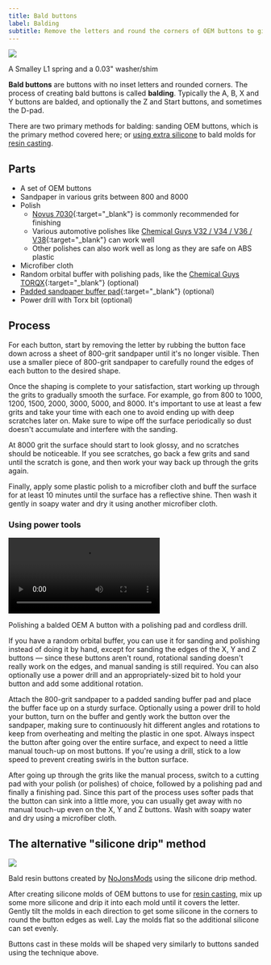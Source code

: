 ```yaml
---
title: Bald buttons
label: Balding
subtitle: Remove the letters and round the corners of OEM buttons to give them a smoother profile.
---
```


<aside class="no-offset">
  <a href="/static/compendium/bald-buttons.jpg">
    <img src="/static/compendium/bald-buttons-thumb.jpg">
  </a>
  <p>A Smalley L1 spring and a 0.03" washer/shim</p>
</aside>

**Bald buttons** are buttons with no inset letters and rounded corners. The process of creating bald buttons is called **balding**. Typically the A, B, X and Y buttons are balded, and optionally the Z and Start buttons, and sometimes the D-pad.

There are two primary methods for balding: sanding OEM buttons, which is the primary method covered here; or [using extra silicone](#the-alternative-silicone-drip-method) to bald molds for [resin casting](/compendium/buttons/mods/resin).

## Parts

- A set of OEM buttons
- Sandpaper in various grits between 800 and 8000
- Polish
  - [Novus 7030](https://www.amazon.com/gp/product/B000RT6RUG){:target="\_blank"} is commonly recommended for finishing
  - Various automotive polishes like [Chemical Guys V32 / V34 / V36 / V38](https://www.chemicalguys.com/products/v-line-polish-compound-kit-for-light-to-heavy-swirls-scratches){:target="\_blank"} can work well
  - Other polishes can also work well as long as they are safe on ABS plastic
- Microfiber cloth
- Random orbital buffer with polishing pads, like the [Chemical Guys TORQX](https://www.chemicalguys.com/products/torqx-random-orbital-polisher-kit){:target="\_blank"} (optional)
- [Padded sandpaper buffer pad](https://www.amazon.com/gp/product/B0922ZPQB5){:target="\_blank"} (optional)
- Power drill with Torx bit (optional)

## Process

For each button, start by removing the letter by rubbing the button face down across a sheet of 800-grit sandpaper until it's no longer visible. Then use a smaller piece of 800-grit sandpaper to carefully round the edges of each button to the desired shape.

Once the shaping is complete to your satisfaction, start working up through the grits to gradually smooth the surface. For example, go from 800 to 1000, 1200, 1500, 2000, 3000, 5000, and 8000. It's important to use at least a few grits and take your time with each one to avoid ending up with deep scratches later on. Make sure to wipe off the surface periodically so dust doesn't accumulate and interfere with the sanding.

At 8000 grit the surface should start to look glossy, and no scratches should be noticeable. If you see scratches, go back a few grits and sand until the scratch is gone, and then work your way back up through the grits again.

Finally, apply some plastic polish to a microfiber cloth and buff the surface for at least 10 minutes until the surface has a reflective shine. Then wash it gently in soapy water and dry it using another microfiber cloth.

### Using power tools

<aside>
  <a href="/static/compendium/polishing.mp4">
    <video autoplay loop>
      <source src="/static/compendium/polishing.mp4" />
    </video>
  </a>
  <p>Polishing a balded OEM A button with a polishing pad and cordless drill.</p>
</aside>

If you have a random orbital buffer, you can use it for sanding and polishing instead of doing it by hand, except for sanding the edges of the X, Y and Z buttons — since these buttons aren't round, rotational sanding doesn't really work on the edges, and manual sanding is still required. You can also optionally use a power drill and an appropriately-sized bit to hold your button and add some additional rotation.

Attach the 800-grit sandpaper to a padded sanding buffer pad and place the buffer face up on a sturdy surface. Optionally using a power drill to hold your button, turn on the buffer and gently work the button over the sandpaper, making sure to continuously hit different angles and rotations to keep from overheating and melting the plastic in one spot. Always inspect the button after going over the entire surface, and expect to need a little manual touch-up on most buttons. If you're using a drill, stick to a low speed to prevent creating swirls in the button surface.

After going up through the grits like the manual process, switch to a cutting pad with your polish (or polishes) of choice, followed by a polishing pad and finally a finishing pad. Since this part of the process uses softer pads that the button can sink into a little more, you can usually get away with no manual touch-up even on the X, Y and Z buttons. Wash with soapy water and dry using a microfiber cloth.

## The alternative "silicone drip" method

<aside>
  <a href="/static/compendium/bald-resin-buttons.jpg">
    <img src="/static/compendium/bald-resin-buttons-thumb.jpg">
  </a>
  <p>Bald resin buttons created by <a href="/modders/nojonsmods" target="_blank">NoJonsMods</a> using the silicone drip method.</p>
</aside>

After creating silicone molds of OEM buttons to use for [resin casting](/compendium/buttons/mods/resin), mix up some more silicone and drip it into each mold until it covers the letter. Gently tilt the molds in each direction to get some silicone in the corners to round the button edges as well. Lay the molds flat so the additional silicone can set evenly.

Buttons cast in these molds will be shaped very similarly to buttons sanded using the technique above.
